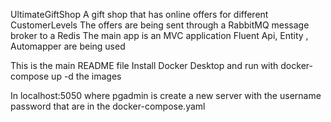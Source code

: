 UltimateGiftShop
A gift shop that has online offers for different CustomerLevels
The offers are being sent through a RabbitMQ message broker to a Redis
The main app is an MVC application
Fluent Api, Entity , Automapper are being used


This is the main README file
Install Docker Desktop and run with docker-compose up -d the images

In localhost:5050 where pgadmin is create a new server with the username password that are in the docker-compose.yaml

